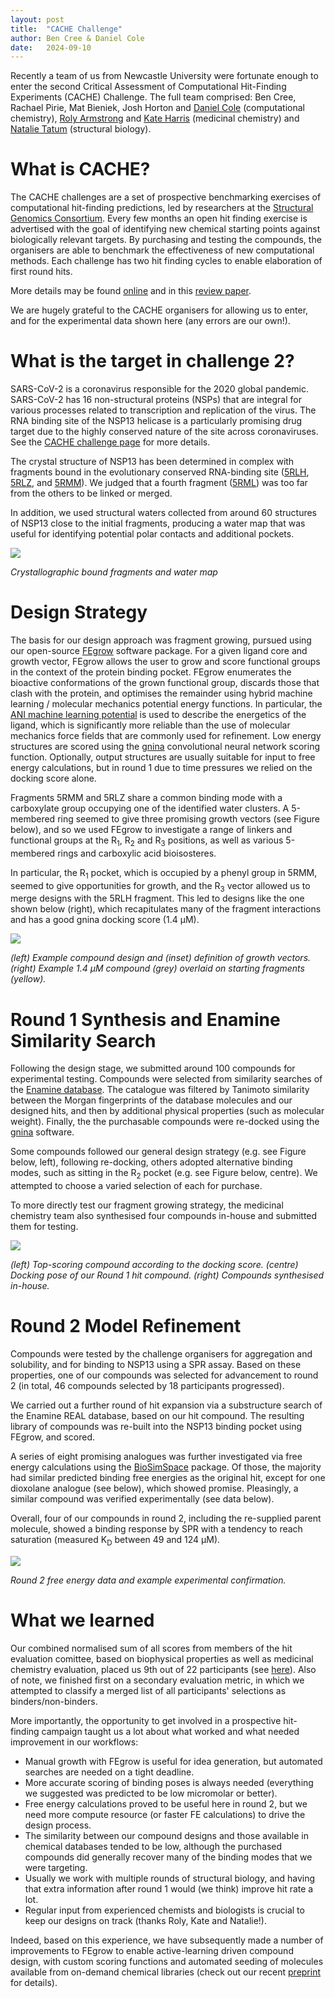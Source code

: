 ```yaml
---
layout: post
title:  "CACHE Challenge"
author: Ben Cree & Daniel Cole
date:   2024-09-10
---
```


Recently a team of us from Newcastle University were fortunate enough
to enter the second Critical Assessment of Computational Hit-Finding
Experiments (CACHE) Challenge. The full team comprised: Ben Cree,
Rachael Pirie, Mat Bieniek, Josh Horton and [Daniel Cole](https://www.ncl.ac.uk/nes/people/profile/danielcole.html) (computational
chemistry), [Roly Armstrong](https://www.ncl.ac.uk/nes/people/profile/rolyarmstrong.html) and [Kate Harris](https://www.ncl.ac.uk/cancer/people/profile/kateharris.html) (medicinal chemistry) and
[Natalie Tatum](https://www.ncl.ac.uk/medical-sciences/people/profile/natalietatum.html) (structural biology).


# What is CACHE?

The CACHE challenges are a set of prospective benchmarking exercises
of computational hit-finding predictions, led by researchers at the
[Structural Genomics Consortium](https://www.thesgc.org). Every few months an open hit finding
exercise is advertised with the goal of identifying new chemical
starting points against biologically relevant targets. By purchasing
and testing the compounds, the organisers are able to benchmark the
effectiveness of new computational methods. Each challenge has two hit
finding cycles to enable elaboration of first round hits.

More details may be found
[online](https://cache-challenge.org/what-cache) and in this [review
paper](https://www.nature.com/articles/s41570-022-00363-z).

We are hugely grateful to the CACHE organisers for allowing us to
enter, and for the experimental data shown here (any errors are our
own!).



# What is the target in challenge 2?

SARS-CoV-2 is a coronavirus responsible for the 2020 global pandemic.
SARS-CoV-2 has 16 non-structural proteins (NSPs) that are integral for various processes
related to transcription and replication of the virus. 
The RNA binding site of the NSP13 helicase is a particularly promising drug target due to the
highly conserved nature of the site across coronaviruses. See the [CACHE challenge page](https://cache-challenge.org/challenges/finding-ligands-targeting-the-conserved-rna-binding-site-of-sars-cov-2-nsp13) for more details.

The crystal structure of NSP13 has been determined in complex with fragments bound in the 
evolutionary conserved RNA-binding site ([5RLH](https://www.rcsb.org/structure/5rlh), [5RLZ](https://www.rcsb.org/structure/5rlz), and [5RMM](https://www.rcsb.org/structure/5rmm)). We judged 
that a fourth fragment ([5RML](https://www.rcsb.org/structure/5rml)) was too
far from the others to be linked or merged.

In addition, we used structural waters collected from around 60 structures of NSP13 close to the initial fragments, producing a water map that was useful for identifying potential polar contacts and additional pockets.

![](/assets/cache-figs/fig1.png)

*Crystallographic bound fragments and water map*


# Design Strategy

The basis for our design approach was fragment growing, pursued using our open-source [FEgrow](https://github.com/cole-group/FEgrow) software package.
For a given ligand core and growth vector, FEgrow allows the user to grow and score functional groups in the context of the protein binding pocket. 
FEgrow enumerates the bioactive conformations of the grown functional group, discards those that clash with the protein, and optimises the remainder 
using hybrid machine learning / molecular mechanics potential energy functions. In particular, the [ANI machine learning potential](https://doi.org/10.1039/C6SC05720A) is used to describe the energetics of the ligand, which is significantly more reliable than the use of molecular mechanics force fields that are commonly used for refinement. 
Low energy structures are scored using the [gnina](https://github.com/gnina/gnina) convolutional neural network scoring function.
Optionally, output structures are usually suitable for input to free energy calculations, but in round 1 due to 
time pressures we relied on the docking score alone.

Fragments 5RMM and 5RLZ share a common binding mode with a carboxylate group occupying one of the identified water
clusters. A 5-membered ring seemed to give three promising growth vectors (see Figure below), and so we 
used FEgrow to investigate a range of linkers and functional groups at the R<sub>1</sub>, R<sub>2</sub> and R<sub>3</sub> positions,
as well as various 5-membered rings and carboxylic acid bioisosteres. 

In particular, the R<sub>1</sub> pocket, which is occupied by a phenyl group in 5RMM, seemed to give opportunities for growth, and the R<sub>3</sub> vector allowed us to merge designs with the 5RLH fragment. This led to designs like the 
one shown below (right), which recapitulates many of the fragment interactions and has a good gnina docking
score (1.4 &mu;M).

![](/assets/cache-figs/fig2.png)

*(left) Example compound design and (inset) definition of growth vectors. (right) Example 1.4 &mu;M compound (grey)
overlaid on starting fragments (yellow).*



# Round 1 Synthesis and Enamine Similarity Search

Following the design stage, we submitted around 100 compounds for experimental testing.
Compounds were selected from similarity searches of the [Enamine database](https://enaminestore.com/search).
The catalogue was filtered by Tanimoto similarity between the Morgan fingerprints of the database molecules 
and our designed hits, and then by additional physical properties (such as molecular weight).
Finally, the the purchasable compounds were re-docked using the [gnina](https://github.com/gnina/gnina) software.

Some compounds followed our general design strategy (e.g. see Figure below, left), following re-docking,
others adopted alternative binding modes, such as sitting in the R<sub>2</sub> pocket (e.g. see Figure below, centre).
We attempted to choose a varied selection of each for purchase.

To more directly test our fragment growing strategy, the medicinal chemistry team also synthesised four compounds in-house
and submitted them for testing.

![](/assets/cache-figs/fig3.png)

*(left) Top-scoring compound according to the docking score. (centre) Docking pose of our Round 1 hit compound. (right) Compounds synthesised in-house.*


# Round 2 Model Refinement

Compounds were tested by the challenge organisers for aggregation and solubility, and for binding to NSP13 using a SPR assay.
Based on these properties, one of our compounds was selected for advancement to round 2 (in total, 46 compounds selected by 18 participants progressed).

We carried out a further round of hit expansion via a substructure search of the Enamine REAL database, based on our hit compound.
The resulting library of compounds was re-built into the NSP13 binding pocket using FEgrow, and scored.

A series of eight promising analogues was further investigated via free energy calculations using the [BioSimSpace](https://biosimspace.openbiosim.org) 
package. Of those, the majority had similar predicted binding free energies as the original hit, except for one dioxolane
analogue (see below), which showed promise. Pleasingly, a similar compound was verified experimentally (see data below). 

Overall, four of our compounds in round 2, including the re-supplied parent molecule, showed a binding 
response by SPR with a tendency to reach saturation (measured K<sub>D</sub> between 49 and 124 &mu;M).

![](/assets/cache-figs/fig4.png)

*Round 2 free energy data and example experimental confirmation.*



# What we learned

Our combined normalised sum of all scores from members of the hit evaluation comittee,
based on biophysical properties as well as medicinal chemistry evaluation, placed us 9th 
out of 22 participants (see [here](https://cache-challenge.org/results-cache-challenge-2)). Also of note, we finished first on a secondary evaluation metric, in which 
we attempted to classify a merged list of all participants' selections as binders/non-binders.

More importantly, the opportunity to get involved in a prospective hit-finding campaign taught us 
a lot about what worked and what needed improvement in our workflows:

* Manual growth with FEgrow is useful for idea generation, but automated searches are needed on a tight deadline.
* More accurate scoring of binding poses is always needed (everything we suggested was predicted to be low micromolar or better).
* Free energy calculations proved to be useful here in round 2, but we need more compute resource (or faster FE calculations) to drive the design process.
* The similarity between our compound designs and those available in chemical databases tended to be low, although the purchased compounds did generally recover many of the binding modes that we were targeting.
* Usually we work with multiple rounds of structural biology, and having that extra information after round 1 would (we think) improve hit rate a lot.
* Regular input from experienced chemists and biologists is crucial to keep our designs on track (thanks Roly, Kate and Natalie!).

Indeed, based on this experience, we have subsequently made a number of improvements to FEgrow to enable active-learning driven
compound design, with custom scoring functions and automated seeding of molecules available from on-demand chemical libraries 
(check out our recent [preprint](https://doi.org/10.26434/chemrxiv-2024-xczfb) for details).


